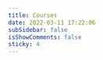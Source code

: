 ```yaml
---
title: Courses
date: 2022-03-11 17:22:06
subSidebar: false
isShowComments: false
sticky: 4
---
```

<CourseDisplayCard></CourseDisplayCard>
